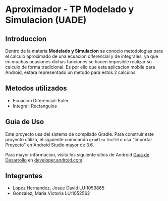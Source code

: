 # Aproximador - TP Modelado y Simulacion (UADE)

Introduccion
------------
Dentro de la materia **Modelado y Simulacion** se conocio metodologias para el calculo aproximado de una ecuacion diferencial y de integrales, ya que en muchas ocasiones dichas funciones se hacen imposible realizar su calculo de forma tradicional. Es por ello que esta aplicacion mobile para Android, estara representado un metodo para estos 2 calculos.

Metodos utilizados
---------------

- Ecuacion Diferencial: Euler
- Integral: Rectangulos

Guia de Uso
---------------

Este proyecto usa del sistema de compilado Gradle. Para construir este proyecto utiliza, el siguiente commando
`gradlew build` o usa "Importar Proyecto" en Android Studio mayor de 3.6.

Para mayor informacion, visita los siguiente sitios de Android
[Guia de Desarrollo](https://developer.android.com/guide/) en
[developer.android.com](https://developer.android.com).

Integrantes
---------------
- Lopez Hernandez, Josue David	LU:1059865	
- Gonzalez, Maria Victoria      LU:1052562
